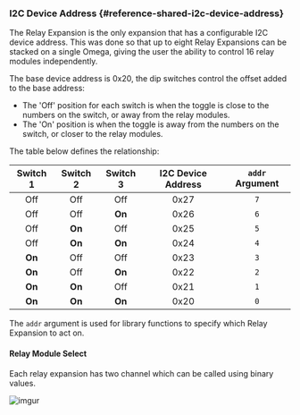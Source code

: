 ### I2C Device Address {#reference-shared-i2c-device-address}
The Relay Expansion is the only expansion that has a configurable I2C device address. This was done so that up to eight Relay Expansions can be stacked on a single Omega, giving the user the ability to control 16 relay modules independently.

The base device address is 0x20, the dip switches control the offset added to the base address:

 * The 'Off' position for each switch is when the toggle is close to the numbers on the switch, or away from the relay modules.
 * The 'On' position is when the toggle is away from the numbers on the switch, or closer to the relay modules.

The table below defines the relationship:

| Switch 1 | Switch 2 | Switch 3 | I2C Device Address | `addr` Argument |
|:--------:|:--------:|:--------:|:------------------:|:---------------:|
|    Off   |    Off   |    Off   |        0x27        |       `7`       |
|    Off   |    Off   |  **On**  |        0x26        |       `6`       |
|    Off   |  **On**  |    Off   |        0x25        |       `5`       |
|    Off   |  **On**  |  **On**  |        0x24        |       `4`       |
|  **On**  |    Off   |    Off   |        0x23        |       `3`       |
|  **On**  |    Off   |  **On**  |        0x22        |       `2`       |
|  **On**  |  **On**  |    Off   |        0x21        |       `1`       |
|  **On**  |  **On**  |  **On**  |        0x20        |       `0`       |

The `addr` argument is used for library functions to specify which Relay Expansion to act on.

#### Relay Module Select

Each relay expansion has two channel which can be called using binary values.

<!-- TODO: IMAGE reupload this to github -->

![imgur](https://i.imgur.com/Wk6Z9lW.png)
